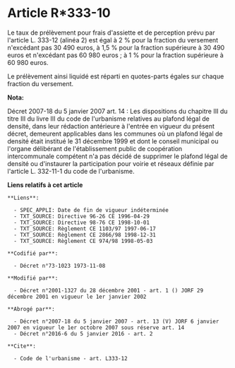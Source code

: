 # Article R*333-10

Le taux de prélèvement pour frais d'assiette et de perception prévu par l'article L. 333-12 (alinéa 2) est égal à 2 % pour la
fraction du versement n'excédant pas 30 490 euros, à 1,5 % pour la fraction supérieure à 30 490 euros et n'excédant pas 60
980 euros ; à 1 % pour la fraction supérieure à 60 980 euros. 

Le prélèvement ainsi liquidé est réparti en quotes-parts égales sur chaque fraction du versement.

**Nota:**

Décret 2007-18 du 5 janvier 2007 art. 14 : Les dispositions du chapitre III du titre III du livre III du code de l'urbanisme
relatives au plafond légal de densité, dans leur rédaction antérieure à l'entrée en vigueur du présent décret, demeurent
applicables dans les communes où un plafond légal de densité était institué le 31 décembre 1999 et dont le conseil municipal
ou l'organe délibérant de l'établissement public de coopération intercommunale compétent n'a pas décidé de supprimer le
plafond légal de densité ou d'instaurer la participation pour voirie et réseaux définie par l'article L. 332-11-1 du code de
l'urbanisme.

**Liens relatifs à cet article**

	**Liens**:

	  - SPEC_APPLI: Date de fin de vigueur indéterminée
	  - TXT_SOURCE: Directive 96-26 CE 1996-04-29
	  - TXT_SOURCE: Directive 98-76 CE 1998-10-01
	  - TXT_SOURCE: Règlement CE 1103/97 1997-06-17
	  - TXT_SOURCE: Règlement CE 2866/98 1998-12-31
	  - TXT_SOURCE: Règlement CE 974/98 1998-05-03

	**Codifié par**:

	  - Décret n°73-1023 1973-11-08

	**Modifié par**:

	  - Décret n°2001-1327 du 28 décembre 2001 - art. 1 () JORF 29 décembre 2001 en vigueur le 1er janvier 2002

	**Abrogé par**:

	  - Décret n°2007-18 du 5 janvier 2007 - art. 13 (V) JORF 6 janvier 2007 en vigueur le 1er octobre 2007 sous réserve art. 14
	  - Décret n°2016-6 du 5 janvier 2016 - art. 2

	**Cite**:

	  - Code de l'urbanisme - art. L333-12
